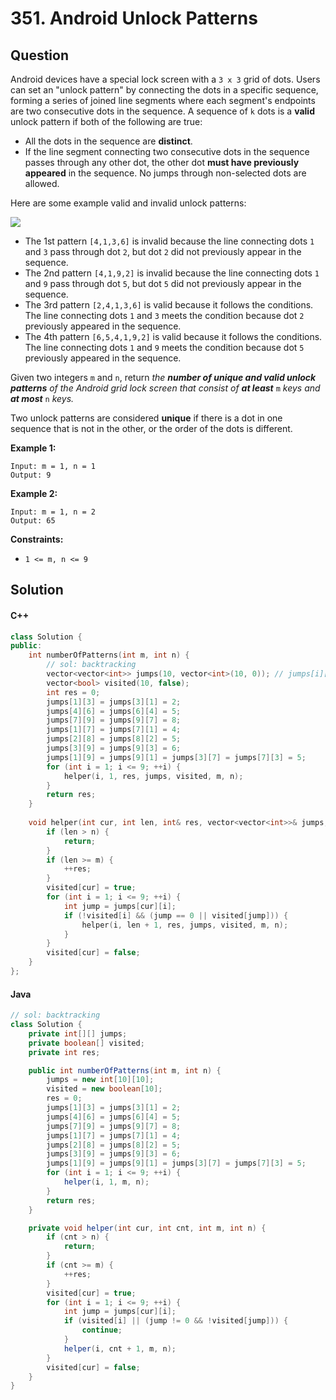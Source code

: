 # 351. Android Unlock Patterns

## Question

Android devices have a special lock screen with a `3 x 3` grid of dots. Users can set an "unlock pattern" by connecting the dots in a specific sequence, forming a series of joined line segments where each segment's endpoints are two consecutive dots in the sequence. A sequence of `k` dots is a **valid** unlock pattern if both of the following are true:

* All the dots in the sequence are **distinct**.
* If the line segment connecting two consecutive dots in the sequence passes through any other dot, the other dot **must have previously appeared** in the sequence. No jumps through non-selected dots are allowed.

Here are some example valid and invalid unlock patterns:

![](https://assets.leetcode.com/uploads/2018/10/12/android-unlock.png)

* The 1st pattern `[4,1,3,6]` is invalid because the line connecting dots `1` and `3` pass through dot `2`, but dot `2` did not previously appear in the sequence.
* The 2nd pattern `[4,1,9,2]` is invalid because the line connecting dots `1` and `9` pass through dot `5`, but dot `5` did not previously appear in the sequence.
* The 3rd pattern `[2,4,1,3,6]` is valid because it follows the conditions. The line connecting dots `1` and `3` meets the condition because dot `2` previously appeared in the sequence.
* The 4th pattern `[6,5,4,1,9,2]` is valid because it follows the conditions. The line connecting dots `1` and `9` meets the condition because dot `5` previously appeared in the sequence.

Given two integers `m` and `n`, return _the **number of unique and valid unlock patterns** of the Android grid lock screen that consist of **at least**_ `m` _keys and **at most**_ `n` _keys._

Two unlock patterns are considered **unique** if there is a dot in one sequence that is not in the other, or the order of the dots is different.

**Example 1:**

```
Input: m = 1, n = 1
Output: 9
```

**Example 2:**

```
Input: m = 1, n = 2
Output: 65
```

**Constraints:**

* `1 <= m, n <= 9`

## Solution

#### C++

```cpp
class Solution {
public:
    int numberOfPatterns(int m, int n) {
        // sol: backtracking
        vector<vector<int>> jumps(10, vector<int>(10, 0)); // jumps[i][j]: number between i and j
        vector<bool> visited(10, false);
        int res = 0;
        jumps[1][3] = jumps[3][1] = 2;
        jumps[4][6] = jumps[6][4] = 5;
        jumps[7][9] = jumps[9][7] = 8;
        jumps[1][7] = jumps[7][1] = 4;
        jumps[2][8] = jumps[8][2] = 5;
        jumps[3][9] = jumps[9][3] = 6;
        jumps[1][9] = jumps[9][1] = jumps[3][7] = jumps[7][3] = 5;
        for (int i = 1; i <= 9; ++i) {
            helper(i, 1, res, jumps, visited, m, n);
        }
        return res;
    }
    
    void helper(int cur, int len, int& res, vector<vector<int>>& jumps, vector<bool>& visited, int m, int n) {
        if (len > n) {
            return;
        }
        if (len >= m) {
            ++res;
        }
        visited[cur] = true;
        for (int i = 1; i <= 9; ++i) {
            int jump = jumps[cur][i];
            if (!visited[i] && (jump == 0 || visited[jump])) {
                helper(i, len + 1, res, jumps, visited, m, n);
            }
        }
        visited[cur] = false;
    }
};
```

#### Java

```java
// sol: backtracking
class Solution {
    private int[][] jumps;
    private boolean[] visited;
    private int res;

    public int numberOfPatterns(int m, int n) {
        jumps = new int[10][10];
        visited = new boolean[10];
        res = 0;
        jumps[1][3] = jumps[3][1] = 2;
        jumps[4][6] = jumps[6][4] = 5;
        jumps[7][9] = jumps[9][7] = 8;
        jumps[1][7] = jumps[7][1] = 4;
        jumps[2][8] = jumps[8][2] = 5;
        jumps[3][9] = jumps[9][3] = 6;
        jumps[1][9] = jumps[9][1] = jumps[3][7] = jumps[7][3] = 5;
        for (int i = 1; i <= 9; ++i) {
            helper(i, 1, m, n);
        }
        return res;
    }

    private void helper(int cur, int cnt, int m, int n) {
        if (cnt > n) {
            return;
        }
        if (cnt >= m) {
            ++res;
        }
        visited[cur] = true;
        for (int i = 1; i <= 9; ++i) {
            int jump = jumps[cur][i];
            if (visited[i] || (jump != 0 && !visited[jump])) {
                continue;
            }
            helper(i, cnt + 1, m, n);
        }
        visited[cur] = false;
    }
}
```
